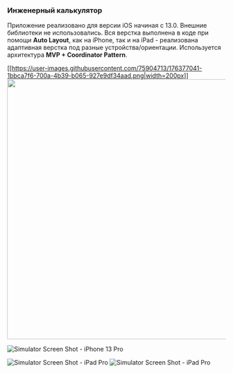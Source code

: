 ### Инженерный калькулятор

Приложение реализовано для версии iOS начиная с 13.0. Внешние библиотеки не использовались.
Вся верстка выполнена в коде при помощи **Auto Layout**, как на iPhone, так и на iPad - реализована адаптивная верстка под разные устройства/ориентации. 
Используется архитектура **MVP + Coordinator Pattern**.


[[https://user-images.githubusercontent.com/75904713/176377041-1bbca7f6-700a-4b39-b065-927e9df34aad.png|width=200px]]
<img src="[https://your-image-url.type](https://user-images.githubusercontent.com/75904713/176380439-cd533ac3-ce54-4e87-9953-754b3b81da86.png)" width="600">


![Simulator Screen Shot - iPhone 13 Pro](https://user-images.githubusercontent.com/75904713/176377671-b06d3be4-1673-4b28-b6c2-06f072fea1d4.png)

![Simulator Screen Shot - iPad Pro](https://user-images.githubusercontent.com/75904713/176377879-c3e02ad2-0095-473a-b7b4-8e3e7f75f353.png)
![Simulator Screen Shot - iPad Pro](https://user-images.githubusercontent.com/75904713/176377943-de994e2f-6221-40ec-b1e0-a93cc75611b2.png)


